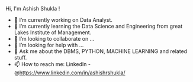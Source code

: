  Hi, I'm Ashish Shukla !

- 🔭 I’m currently working on Data Analyst.
- 🌱 I’m currently learning the Data Science and Engineering from great Lakes Institute of Management.
- 👯 I’m looking to collaborate on ...
- 🤔 I’m looking for help with ...
- 💬 Ask me about the DBMS, PYTHON, MACHINE LEARNING and related stuff.
- 📫 How to reach me: LinkedIn - @https://www.linkedin.com/in/ashishrshukla/

